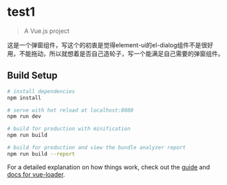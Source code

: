 # test1

> A Vue.js project

这是一个弹窗组件，写这个的初衷是觉得element-ui的el-dialog组件不是很好用，不能拖动，所以就想着是否自己造轮子，写一个能满足自己需要的弹窗组件。

## Build Setup

``` bash
# install dependencies
npm install

# serve with hot reload at localhost:8080
npm run dev

# build for production with minification
npm run build

# build for production and view the bundle analyzer report
npm run build --report
```

For a detailed explanation on how things work, check out the [guide](http://vuejs-templates.github.io/webpack/) and [docs for vue-loader](http://vuejs.github.io/vue-loader).
